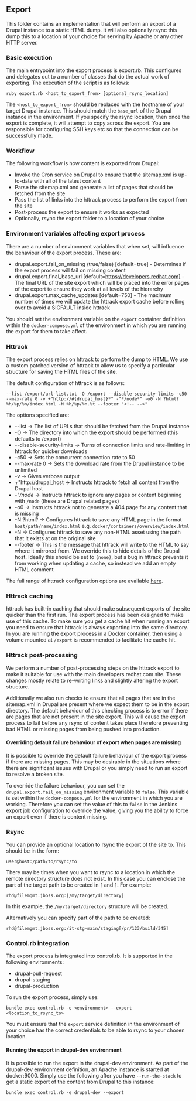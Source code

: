 ## Export

This folder contains an implementation that will perform an export of a Drupal instance to a static HTML dump. It will also optionally rsync this dump this to a location of your choice for serving by Apache or any
other HTTP server.

### Basic execution

The main entrypoint into the export process is export.rb. This configures and delegates out to a number of classes that do the actual work of exporting. The execution of the script is as follows:

```
ruby export.rb <host_to_export_from> [optional_rsync_location]
```

The `<host_to_export_from>` should be replaced with the hostname of your target Drupal instance. This should match the `base_url` of the Drupal instance in the environment. If you specify the rsync location, then once the
export is complete, it will attempt to copy across the export. You are responsible for configuring SSH keys etc so that the connection can be successfully made.

### Workflow

The following workflow is how content is exported from Drupal:

* Invoke the Cron service on Drupal to ensure that the sitemap.xml is up-to-date with all of the latest content
* Parse the sitemap.xml and generate a list of pages that should be fetched from the site
* Pass the list of links into the httrack process to perform the export from the site
* Post-process the export to ensure it works as expected
* Optionally, rsync the export folder to a location of your choice

### Environment variables affecting export process

There are a number of environment variables that when set, will influence the behaviour of the export process. These are:

* drupal.export.fail_on_missing (true/false) [default=true] - Determines if the export process will fail on missing content
* drupal.export.final_base_url [default=https://developers.redhat.com] - The final URL of the site export which will be
placed into the error pages of the export to ensure they work at all levels of the hierarchy
* drupal.export.max_cache_updates [default=750] - The maximum number of times we will update the httrack export cache
before rolling over to avoid a SIGFAULT inside httrack

You should set the environment variable on the `export` container definition within the `docker-compose.yml` of the
environment in which you are running the export for them to take affect.

### Httrack

The export process relies on [httrack](https://www.httrack.com/) to perform the dump to HTML. We use a custom patched version of httrack to allow us to specify a particular structure for saving the HTML files of the site.

The default configuration of httrack is as follows:

```
--list /export/url-list.txt -O /export --disable-security-limits -c50 --max-rate 0 -v +"http://#{drupal_host}*" -"*/node*" -o0 -N ?html?%h/%p/%n/index.html -N %h/%p/%n.%t --footer "<!-- -->"
```

The options specified are:

* --list -> The list of URLs that should be fetched from the Drupal instance
* -O -> The directory into which the export should be performed (this defaults to /export)
* --disable-security-limits -> Turns of connection limits and rate-limiting in httrack for quicker downloads
* -c50 -> Sets the concurrent connection rate to 50
* --max-rate 0 -> Sets the download rate from the Drupal instance to be unlimited
* -v -> Gives verbose output
* +"http://drupal_host -> Instructs httrack to fetch all content from the Drupal host
* -"*/node* -> Instructs httrack to ignore any pages or content beginning with `/node` (these are Drupal related pages)
* -o0 -> Instructs httrack not to generate a 404 page for any content that is missing
* -N ?html? -> Configures httrack to save any HTML page in the format `host/path/name/index.html` e.g. `docker/containers/overview/index.html`
* -N -> Configures httrack to save any non-HTML asset using the path that it exists at on the original site
* --footer -> This is the message that httrack will write to the HTML to say where it mirrored from. We override this to hide details of the Drupal host. Ideally this should be set to `(none)`, but a bug in httrack prevents it from working when updating a cache, so instead we add an empty HTML comment


The full range of httrack configuration options are available [here](https://www.httrack.com/html/fcguide.html).

### Httrack caching

httrack has built-in caching that should make subsequent exports of the site quicker than the first run. The export process has been designed to make use of this cache. To make sure you get a cache hit when running an export
you need to ensure that httrack is always exporting into the same directory. In you are running the export process in a Docker container, then using a volume mounted at `/export` is recommended to facilitate the cache hit.

### Httrack post-processing

We perform a number of post-processing steps on the httrack export to make it suitable for use with the main developers.redhat.com site. These changes mostly relate to re-writing links
and slightly altering the export structure.

Additionally we also run checks to ensure that all pages that are in the sitemap.xml in Drupal are present where we expect them to be in the export directory. The default behaviour of this checking process is to error
if there are pages that are not present in the site export. This will cause the export process to fail before any rsync of content takes place therefore preventing bad HTML or missing pages from being pushed into production.

#### Overriding default failure behaviour of export when pages are missing

It is possible to override the default failure behaviour of the export process if there are missing pages. This may be desirable in the situations where there are significant issues with Drupal or you simply need to run an export
to resolve a broken site.

To override the failure behaviour, you can set the `drupal.export.fail_on_missing` environment variable to `false`. This variable is set within the `docker-compose.yml` for the environment in which you are working. Therefore you can
set the value of this to `false` in the Jenkins export job configuration to override the value, giving you the ability to force an export even if there is content missing.



### Rsync

You can provide an optional location to rsync the export of the site to. This should be in the form:

`user@host:/path/to/rsync/to`

There may be times when you want to rsync to a location in which the remote directory structure does not exist. In this case you can enclose the part of the
target path to be created in `[` and `]`. For example:

```
rhd@filemgmt.jboss.org:[/my/target/directory]
```

In this example, the `/my/target/directory` structure will be created.

Alternatively you can specify part of the path to be created:

```
rhd@filemgmt.jboss.org:/it-stg-main/staging[/pr/123/build/345]
```

### Control.rb integration

The export process is integrated into control.rb. It is supported in the following environments:

* drupal-pull-request
* drupal-staging
* drupal-production

To run the export process, simply use:

```
bundle exec control.rb -e <environment> --export <location_to_rsync_to>
```

You must ensure that the `export` service definition in the environment of your choice has the correct credentials to be able to rsync to your chosen location.

#### Running the export in drupal-dev environment

It is possible to run the export in the drupal-dev environment. As part of the drupal-dev environment definition, an Apache instance is started at docker:9000. Simply use the following after you have
`--run-the-stack` to get a static export of the content from Drupal to this instance:

```
bundle exec control.rb -e drupal-dev --export
```
